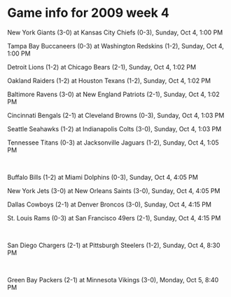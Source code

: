 # Game info for 2009 week 4

New York Giants (3-0) at Kansas City Chiefs (0-3), Sunday, Oct 4, 1:00 PM

Tampa Bay Buccaneers (0-3) at Washington Redskins (1-2), Sunday, Oct 4, 1:00 PM

Detroit Lions (1-2) at Chicago Bears (2-1), Sunday, Oct 4, 1:02 PM

Oakland Raiders (1-2) at Houston Texans (1-2), Sunday, Oct 4, 1:02 PM

Baltimore Ravens (3-0) at New England Patriots (2-1), Sunday, Oct 4, 1:02 PM

Cincinnati Bengals (2-1) at Cleveland Browns (0-3), Sunday, Oct 4, 1:03 PM

Seattle Seahawks (1-2) at Indianapolis Colts (3-0), Sunday, Oct 4, 1:03 PM

Tennessee Titans (0-3) at Jacksonville Jaguars (1-2), Sunday, Oct 4, 1:05 PM


<br/>

Buffalo Bills (1-2) at Miami Dolphins (0-3), Sunday, Oct 4, 4:05 PM

New York Jets (3-0) at New Orleans Saints (3-0), Sunday, Oct 4, 4:05 PM

Dallas Cowboys (2-1) at Denver Broncos (3-0), Sunday, Oct 4, 4:15 PM

St. Louis Rams (0-3) at San Francisco 49ers (2-1), Sunday, Oct 4, 4:15 PM


<br/>

San Diego Chargers (2-1) at Pittsburgh Steelers (1-2), Sunday, Oct 4, 8:30 PM


<br/>

Green Bay Packers (2-1) at Minnesota Vikings (3-0), Monday, Oct 5, 8:40 PM

